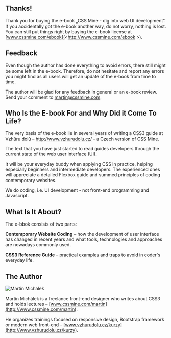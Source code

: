 Thanks!
-------

Thank you for buying the e-book „CSS Mine - dig into web UI development“. If you
accidentally got the e-book another way, do not worry, nothing is lost. You can
still put things right by buying the e-book license at
[www.cssmine.com/ebook](<http://www.cssmine.com/ebook >).

Feedback
--------

Even though the author has done everything to avoid errors, there still might be
some left in the e-book. Therefore, do not hesitate and report any errors you
might find as all users will get an update of the e-book from time to time.

The author will be glad for any feedback in general or an e-book review. Send
your comment to  [martin\@cssmine.com](<martin@cssmine.com>).

Who Is the E-book For and Why Did it Come To Life?
--------------------------------------------------

The very basis of the e-book lie in several years of writing a CSS3 guide at
Vzhůru dolů – <http://www.vzhurudolu.cz/> - a Czech version of CSS Mine.

The text that you have just started to read guides developers through the
current state of the web user interface (UI).

It will be your everyday buddy when applying CSS in practice, helping especially
beginners and intermediate developers. The experienced ones will appreciate a
detailed Flexbox guide and summed principles of coding contemporary websites.

We do coding, i.e. UI development - not front-end programming and Javascript.

What Is It About?
-----------------

The e-bbok consists of two parts:

**Contemporary Website Coding** – how the development of user interface has
changed in recent years and what tools, technologies and approaches are nowadays
commonly used.

**CSS3 Reference Guide** – practical examples and traps to avoid in coder's
everyday life.

The Author
----------

![Martin Michálek](<images/autor.jpg>)

Martin Michálek is a freelance front-end designer who writes about CSS3 and
holds lectures – [www.cssmine.com/martin](<http://www.cssmine.com/martin>).

He organizes trainings focused on responsive design, Bootstrap framework or
modern web front-end –
[www.vzhurudolu.cz/kurzy](<http://www.vzhurudolu.cz/kurzy>).
